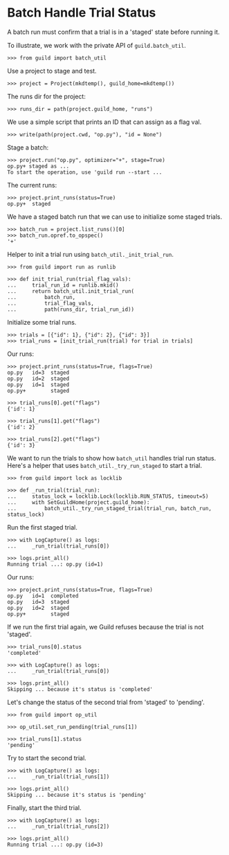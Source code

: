# Batch Handle Trial Status

A batch run must confirm that a trial is in a 'staged' state before
running it.

To illustrate, we work with the private API of `guild.batch_util`.

    >>> from guild import batch_util

Use a project to stage and test.

    >>> project = Project(mkdtemp(), guild_home=mkdtemp())

The runs dir for the project:

    >>> runs_dir = path(project.guild_home, "runs")

We use a simple script that prints an ID that can assign as a flag val.

    >>> write(path(project.cwd, "op.py"), "id = None")

Stage a batch:

    >>> project.run("op.py", optimizer="+", stage=True)
    op.py+ staged as ...
    To start the operation, use 'guild run --start ...

The current runs:

    >>> project.print_runs(status=True)
    op.py+  staged

We have a staged batch run that we can use to initialize some staged
trials.

    >>> batch_run = project.list_runs()[0]
    >>> batch_run.opref.to_opspec()
    '+'

Helper to init a trial run using `batch_util._init_trial_run`.

    >>> from guild import run as runlib

    >>> def init_trial_run(trial_flag_vals):
    ...     trial_run_id = runlib.mkid()
    ...     return batch_util.init_trial_run(
    ...         batch_run,
    ...         trial_flag_vals,
    ...         path(runs_dir, trial_run_id))


Initialize some trial runs.

    >>> trials = [{"id": 1}, {"id": 2}, {"id": 3}]
    >>> trial_runs = [init_trial_run(trial) for trial in trials]

Our runs:

    >>> project.print_runs(status=True, flags=True)
    op.py   id=3  staged
    op.py   id=2  staged
    op.py   id=1  staged
    op.py+        staged

    >>> trial_runs[0].get("flags")
    {'id': 1}

    >>> trial_runs[1].get("flags")
    {'id': 2}

    >>> trial_runs[2].get("flags")
    {'id': 3}

We want to run the trials to show how `batch_util` handles trial run
status. Here's a helper that uses `batch_util._try_run_staged` to
start a trial.

    >>> from guild import lock as locklib

    >>> def _run_trial(trial_run):
    ...     status_lock = locklib.Lock(locklib.RUN_STATUS, timeout=5)
    ...     with SetGuildHome(project.guild_home):
    ...         batch_util._try_run_staged_trial(trial_run, batch_run, status_lock)

Run the first staged trial.

    >>> with LogCapture() as logs:
    ...     _run_trial(trial_runs[0])

    >>> logs.print_all()
    Running trial ...: op.py (id=1)

Our runs:

    >>> project.print_runs(status=True, flags=True)
    op.py   id=1  completed
    op.py   id=3  staged
    op.py   id=2  staged
    op.py+        staged

If we run the first trial again, we Guild refuses because the trial is
not 'staged'.

    >>> trial_runs[0].status
    'completed'

    >>> with LogCapture() as logs:
    ...     _run_trial(trial_runs[0])

    >>> logs.print_all()
    Skipping ... because it's status is 'completed'

Let's change the status of the second trial from 'staged' to 'pending'.

    >>> from guild import op_util

    >>> op_util.set_run_pending(trial_runs[1])

    >>> trial_runs[1].status
    'pending'

Try to start the second trial.

    >>> with LogCapture() as logs:
    ...     _run_trial(trial_runs[1])

    >>> logs.print_all()
    Skipping ... because it's status is 'pending'

Finally, start the third trial.

    >>> with LogCapture() as logs:
    ...     _run_trial(trial_runs[2])

    >>> logs.print_all()
    Running trial ...: op.py (id=3)

